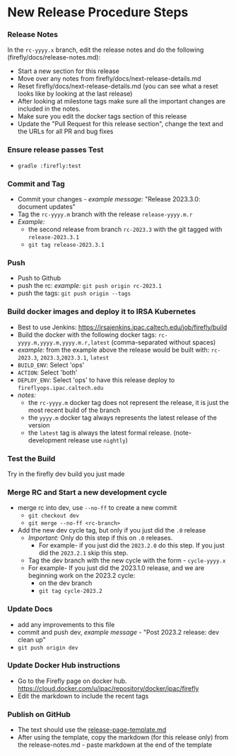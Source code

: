 
# New Release Procedure Steps


### Release Notes
   In the `rc-yyyy.x` branch, edit the release notes and do the following (firefly/docs/release-notes.md):
   - Start a new section for this release
   - Move over any notes from firefly/docs/next-release-details.md
   - Reset firefly/docs/next-release-details.md (you can see what a reset looks like by looking at the last release)
   - After looking at milestone tags make sure all the important changes are included in the notes.
   - Make sure you edit the docker tags section of this release
   - Update the "Pull Request for this release section", change the text and the URLs for all PR and bug fixes 
   
### Ensure release passes Test
   - `gradle :firefly:test`
   
### Commit and Tag
   - Commit your changes - _example message:_ "Release 2023.3.0: document updates"
   - Tag the `rc-yyyy.m` branch with the release  `release-yyyy.m.r`
   - _Example:_ 
      - the second release from branch `rc-2023.3` with the git tagged with `release-2023.3.1`
      - `git tag release-2023.3.1`
   
### Push
   - Push to Github
   - push the rc: _example:_ `git push origin rc-2023.1`
   - push the tags: `git push origin --tags`   

### Build docker images and deploy it to IRSA Kubernetes
   - Best to use Jenkins: https://irsajenkins.ipac.caltech.edu/job/firefly/build
   - Build the docker with the following docker tags: `rc-yyyy.m,yyyy.m,yyyy.m.r,latest` (comma-separated without spaces)
   - _example:_ from the example above the release would be built with: `rc-2023.3`, `2023.3`,`2023.3.1`, `latest`
   - `BUILD_ENV`: Select 'ops'
   - `ACTION`: Select 'both'  
   - `DEPLOY_ENV`: Select 'ops' to have this release deploy to `fireflyops.ipac.caltech.edu`
   - _notes:_ 
       - the `rc-yyyy.m` docker tag does not represent the release, it is just the most recent build of the branch
       - the `yyyy.m` docker tag always represents the latest release of the version
       - the `latest` tag is always the latest formal release. (note- development release use `nightly`)
       
### Test the Build
Try in the firefly dev build you just made
   
### Merge RC and Start a new development cycle
   - merge rc into dev, use `--no-ff` to create a new commit
     - `git checkout dev`
     - `git merge --no-ff <rc-branch>` 
   - Add the new dev cycle tag, but only if you just did the `.0` release
      - _Important:_ Only do this step if this on `.0` releases.
         - For example- if you just did the `2023.2.0` do this step. If you just did the `2023.2.1` skip this step.
     - Tag the dev branch with the new cycle with the form - `cycle-yyyy.x`
     - For example- If you just did the 2023.1.0 release, and we are beginning work on the 2023.2 cycle: 
       - on the dev branch
       - `git tag cycle-2023.2`

### Update Docs
   - add any improvements to this file
   - commit and push dev, _example message_ - "Post 2023.2 release: dev clean up"
   - `git push origin dev`

### Update Docker Hub instructions
   - Go to the Firefly page on docker hub. https://cloud.docker.com/u/ipac/repository/docker/ipac/firefly
   - Edit the markdown to include the recent tags
   
### Publish on GitHub
   - The text should use the [release-page-template.md](release-page-template.md)
   - After using the template, copy the markdown (for this release only) from the release-notes.md
    - paste markdown at the end of the template


